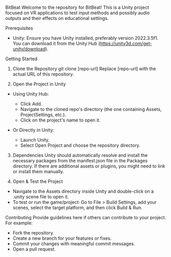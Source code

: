 BitBeat
Welcome to the repository for BitBeat! This is a Unity project focused on VR applications to test input methods and possibly audio outputs and their effects on educational settings.

Prerequisites

- Unity: Ensure you have Unity installed, preferably version 2022.3.5f1. You can download it from the Unity Hub (https://unity3d.com/get-unity/download).

Getting Started

1. Clone the Repository
git clone [repo-url]
Replace [repo-url] with the actual URL of this repository.

2. Open the Project in Unity
- Using Unity Hub:
  - Click Add.
  - Navigate to the cloned repo's directory (the one containing Assets, ProjectSettings, etc.).
  - Click on the project's name to open it.
  
- Or Directly in Unity:
  - Launch Unity.
  - Select Open Project and choose the repository directory.

3. Dependencies
Unity should automatically resolve and install the necessary packages from the manifest.json file in the Packages directory. If there are additional assets or plugins, you might need to link or install them manually.

4. Open & Test the Project
- Navigate to the Assets directory inside Unity and double-click on a .unity scene file to open it.
- To test or run the game/project: Go to File > Build Settings, add your scenes, select the target platform, and then click Build & Run.

Contributing
Provide guidelines here if others can contribute to your project. For example:
- Fork the repository.
- Create a new branch for your features or fixes.
- Commit your changes with meaningful commit messages.
- Open a pull request.
